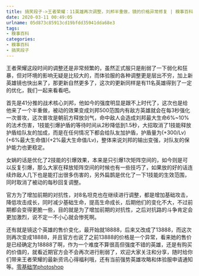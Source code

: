 ```yaml
---
title: 搞笑段子->王者荣耀：11英雄再次调整，刘邦半重做，镜的价格异常修复 | 糗事百科
date: 2020-03-11 00:49:05
urlname: 05d873c85913cd19bfdd35941dda68e3
tags: 
- 糗事百科
categories:
- 糗事百科
- 搞笑段子
---
```

王者荣耀这段时间的调整还是非常频繁的，虽然正式服只是削弱了一下弱化和狂暴，但对环境的影响无疑是比较大的，而体验服的各种调整更是层出不穷，加上新英雄镜也快出来了，那更新自然更多了，这次的更新同样是有11名英雄得到了一定的优化，我们一起来看看吧。

首先是41分推的战术核心刘邦，他如今的强度明显是跟不上时代了，这次也是给他来了一个半重做，被动的效果变成刘邦500范围内有敌方英雄就会在每3秒强化一次普攻，这次普攻是朝前方释放剑气，命中敌人会造成刘邦最大生命6%~10%的法术伤害，1技能引爆护盾的等待时间从2秒降低到1.5秒，大招取消了1技能释放护盾给队友的加成，而是在任何情况下都会给队友加护盾，护盾量为(+300/Lv)(+6%最大生命值)(+2%最大生命值/Lv)，整体来说刘邦的输出变强，对队友的保护能力也更稳定。

女娲的话是优化了2技能的引爆效果，本来是只引爆1次矩阵空间的，如今则是可以反复引爆，那么大家在释放矩阵空间的时候也有一些技巧了，如果放的好的话连续炸敌人几下也是能打出很多伤害的，另外扁鹊是优化了一下1技能的生效范围，同时取消了被动的每秒回复调整。

官方为了增加前期的对抗性，对8名坦克也在继续进行调整，都是增加基础攻击，降低攻击成长，同时减少基础生命，提高生命成长，后期他们的变化不大，不过前期都会变得更脆一些，目的就是为了增加前期的对抗性，之后对抗路的斗争肯定会更加激烈，说不定一不小心就会惨死啊。

还有就是镜这个英雄的售价变化，最开始就18888，后来又改成了13888，而这次则再次变成18888，并且官方也说了之前13888的价格是一个异常，看来她的售价是已经确定为18888了啊，作为一个难度不算很高但强度不错的英雄，还是有购买的价值的，就看近期官方会不会再次进行削弱了，欢迎大家关注和分享，随时给你们带来王者荣耀的最新资讯心得福利哦，还有当前强势英雄攻略和体验服申请通知等。[零基础学photoshop](https://vip.open.163.com/mobile/detail/293?channel=directcard)


